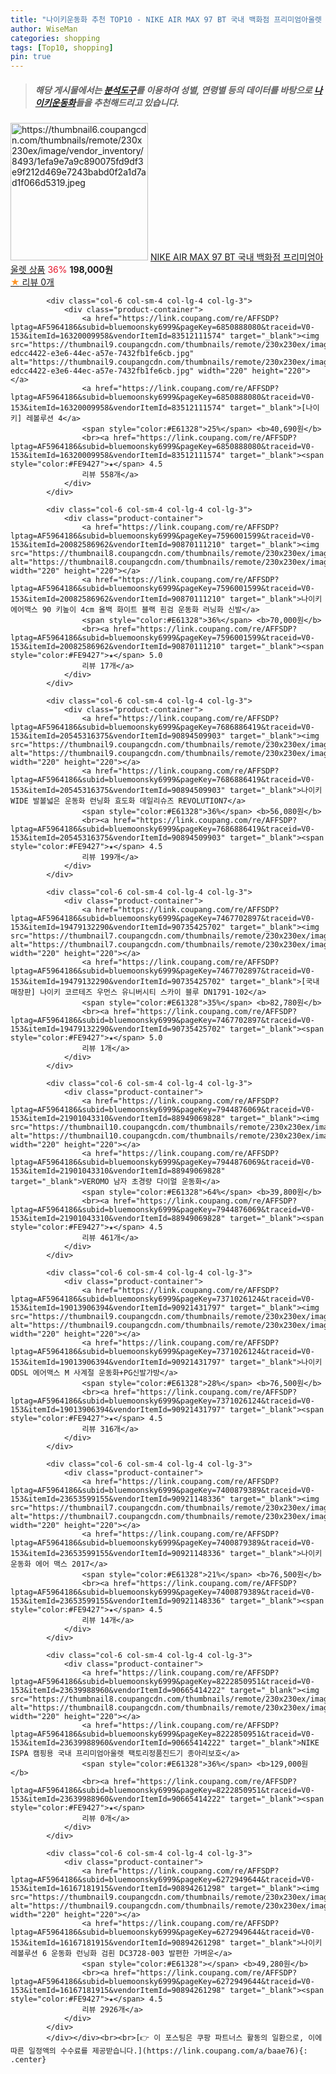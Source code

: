 ```yaml
---
title: "나이키운동화 추천 TOP10 - NIKE AIR MAX 97 BT 국내 백화점 프리미엄아울렛 상품"
author: WiseMan
categories: shopping
tags: [Top10, shopping]
pin: true
---
```


> ##### 해당 게시물에서는 [**분석도구**](https://itemscout.io/)를 이용하여 **성별**, **연령별** 등의 데이터를 바탕으로 [**나이키운동화**](https://link.coupang.com/a/baae76)들을 추천해드리고 있습니다.
<div class="container"><div class="row">
            <div class="col-6 col-sm-4 col-lg-4 col-lg-3">
                <div class="product-container">
                    <a href="https://link.coupang.com/re/AFFSDP?lptag=AF5964186&subid=bluemoonsky6999&pageKey=8277408062&traceid=V0-153&itemId=23861064493&vendorItemId=90884275174" target="_blank"><img src="https://thumbnail6.coupangcdn.com/thumbnails/remote/230x230ex/image/vendor_inventory/8493/1efa9e7a9c890075fd9df3e9f212d469e7243babd0f2a1d7ad1f066d5319.jpeg" alt="https://thumbnail6.coupangcdn.com/thumbnails/remote/230x230ex/image/vendor_inventory/8493/1efa9e7a9c890075fd9df3e9f212d469e7243babd0f2a1d7ad1f066d5319.jpeg" width="220" height="220"></a>
                    <a href="https://link.coupang.com/re/AFFSDP?lptag=AF5964186&subid=bluemoonsky6999&pageKey=8277408062&traceid=V0-153&itemId=23861064493&vendorItemId=90884275174" target="_blank">NIKE AIR MAX 97 BT 국내 백화점 프리미엄아울렛 상품</a>
                    <span style="color:#E61328">36%</span> <b>198,000원</b>
                    <br><a href="https://link.coupang.com/re/AFFSDP?lptag=AF5964186&subid=bluemoonsky6999&pageKey=8277408062&traceid=V0-153&itemId=23861064493&vendorItemId=90884275174" target="_blank"><span style="color:#FE9427">★</span> 
                    리뷰 0개</a>
                </div>
            </div>
            
            <div class="col-6 col-sm-4 col-lg-4 col-lg-3">
                <div class="product-container">
                    <a href="https://link.coupang.com/re/AFFSDP?lptag=AF5964186&subid=bluemoonsky6999&pageKey=6850888080&traceid=V0-153&itemId=16320009958&vendorItemId=83512111574" target="_blank"><img src="https://thumbnail9.coupangcdn.com/thumbnails/remote/230x230ex/image/retail/images/1080297134383311-edcc4422-e3e6-44ec-a57e-7432fb1fe6cb.jpg" alt="https://thumbnail9.coupangcdn.com/thumbnails/remote/230x230ex/image/retail/images/1080297134383311-edcc4422-e3e6-44ec-a57e-7432fb1fe6cb.jpg" width="220" height="220"></a>
                    <a href="https://link.coupang.com/re/AFFSDP?lptag=AF5964186&subid=bluemoonsky6999&pageKey=6850888080&traceid=V0-153&itemId=16320009958&vendorItemId=83512111574" target="_blank">[나이키] 레볼루션 4</a>
                    <span style="color:#E61328">25%</span> <b>40,690원</b>
                    <br><a href="https://link.coupang.com/re/AFFSDP?lptag=AF5964186&subid=bluemoonsky6999&pageKey=6850888080&traceid=V0-153&itemId=16320009958&vendorItemId=83512111574" target="_blank"><span style="color:#FE9427">★</span> 4.5
                    리뷰 558개</a>
                </div>
            </div>
            
            <div class="col-6 col-sm-4 col-lg-4 col-lg-3">
                <div class="product-container">
                    <a href="https://link.coupang.com/re/AFFSDP?lptag=AF5964186&subid=bluemoonsky6999&pageKey=7596001599&traceid=V0-153&itemId=20082586962&vendorItemId=90870111210" target="_blank"><img src="https://thumbnail8.coupangcdn.com/thumbnails/remote/230x230ex/image/vendor_inventory/35df/f77d9a3921c5b6d092805b8cf932b774d265354b22e99072016683da4883.jpg" alt="https://thumbnail8.coupangcdn.com/thumbnails/remote/230x230ex/image/vendor_inventory/35df/f77d9a3921c5b6d092805b8cf932b774d265354b22e99072016683da4883.jpg" width="220" height="220"></a>
                    <a href="https://link.coupang.com/re/AFFSDP?lptag=AF5964186&subid=bluemoonsky6999&pageKey=7596001599&traceid=V0-153&itemId=20082586962&vendorItemId=90870111210" target="_blank">나이키 에어맥스 90 키높이 4cm 올백 화이트 블랙 흰검 운동화 러닝화 신발</a>
                    <span style="color:#E61328">36%</span> <b>70,000원</b>
                    <br><a href="https://link.coupang.com/re/AFFSDP?lptag=AF5964186&subid=bluemoonsky6999&pageKey=7596001599&traceid=V0-153&itemId=20082586962&vendorItemId=90870111210" target="_blank"><span style="color:#FE9427">★</span> 5.0
                    리뷰 17개</a>
                </div>
            </div>
            
            <div class="col-6 col-sm-4 col-lg-4 col-lg-3">
                <div class="product-container">
                    <a href="https://link.coupang.com/re/AFFSDP?lptag=AF5964186&subid=bluemoonsky6999&pageKey=7686886419&traceid=V0-153&itemId=20545316375&vendorItemId=90894509903" target="_blank"><img src="https://thumbnail9.coupangcdn.com/thumbnails/remote/230x230ex/image/vendor_inventory/70e5/ed2f666dea377a24a8a3852bfc660ec077238dd87160440ec228b6fd5965.jpg" alt="https://thumbnail9.coupangcdn.com/thumbnails/remote/230x230ex/image/vendor_inventory/70e5/ed2f666dea377a24a8a3852bfc660ec077238dd87160440ec228b6fd5965.jpg" width="220" height="220"></a>
                    <a href="https://link.coupang.com/re/AFFSDP?lptag=AF5964186&subid=bluemoonsky6999&pageKey=7686886419&traceid=V0-153&itemId=20545316375&vendorItemId=90894509903" target="_blank">나이키 WIDE 발볼넓은 운동화 런닝화 효도화 데일리슈즈 REVOLUTION7</a>
                    <span style="color:#E61328">36%</span> <b>56,080원</b>
                    <br><a href="https://link.coupang.com/re/AFFSDP?lptag=AF5964186&subid=bluemoonsky6999&pageKey=7686886419&traceid=V0-153&itemId=20545316375&vendorItemId=90894509903" target="_blank"><span style="color:#FE9427">★</span> 4.5
                    리뷰 199개</a>
                </div>
            </div>
            
            <div class="col-6 col-sm-4 col-lg-4 col-lg-3">
                <div class="product-container">
                    <a href="https://link.coupang.com/re/AFFSDP?lptag=AF5964186&subid=bluemoonsky6999&pageKey=7467702897&traceid=V0-153&itemId=19479132290&vendorItemId=90735425702" target="_blank"><img src="https://thumbnail7.coupangcdn.com/thumbnails/remote/230x230ex/image/vendor_inventory/f49c/b479431ae6ce48ba2187173c88c35bb9348e7a750209bb3843a6eef967fc.png" alt="https://thumbnail7.coupangcdn.com/thumbnails/remote/230x230ex/image/vendor_inventory/f49c/b479431ae6ce48ba2187173c88c35bb9348e7a750209bb3843a6eef967fc.png" width="220" height="220"></a>
                    <a href="https://link.coupang.com/re/AFFSDP?lptag=AF5964186&subid=bluemoonsky6999&pageKey=7467702897&traceid=V0-153&itemId=19479132290&vendorItemId=90735425702" target="_blank">[국내매장판] 나이키 코르테즈 우먼스 유니버시티 스카이 블루 DN1791-102</a>
                    <span style="color:#E61328">35%</span> <b>82,780원</b>
                    <br><a href="https://link.coupang.com/re/AFFSDP?lptag=AF5964186&subid=bluemoonsky6999&pageKey=7467702897&traceid=V0-153&itemId=19479132290&vendorItemId=90735425702" target="_blank"><span style="color:#FE9427">★</span> 5.0
                    리뷰 1개</a>
                </div>
            </div>
            
            <div class="col-6 col-sm-4 col-lg-4 col-lg-3">
                <div class="product-container">
                    <a href="https://link.coupang.com/re/AFFSDP?lptag=AF5964186&subid=bluemoonsky6999&pageKey=7944876069&traceid=V0-153&itemId=21901043310&vendorItemId=88949069828" target="_blank"><img src="https://thumbnail10.coupangcdn.com/thumbnails/remote/230x230ex/image/vendor_inventory/c329/47a124ab40c0259d0a3d4d3b1df7db4fdeeaeab15b513cb8a16e1b0990ac.jpg" alt="https://thumbnail10.coupangcdn.com/thumbnails/remote/230x230ex/image/vendor_inventory/c329/47a124ab40c0259d0a3d4d3b1df7db4fdeeaeab15b513cb8a16e1b0990ac.jpg" width="220" height="220"></a>
                    <a href="https://link.coupang.com/re/AFFSDP?lptag=AF5964186&subid=bluemoonsky6999&pageKey=7944876069&traceid=V0-153&itemId=21901043310&vendorItemId=88949069828" target="_blank">VEROMO 남자 초경량 다이얼 운동화</a>
                    <span style="color:#E61328">64%</span> <b>39,800원</b>
                    <br><a href="https://link.coupang.com/re/AFFSDP?lptag=AF5964186&subid=bluemoonsky6999&pageKey=7944876069&traceid=V0-153&itemId=21901043310&vendorItemId=88949069828" target="_blank"><span style="color:#FE9427">★</span> 4.5
                    리뷰 461개</a>
                </div>
            </div>
            
            <div class="col-6 col-sm-4 col-lg-4 col-lg-3">
                <div class="product-container">
                    <a href="https://link.coupang.com/re/AFFSDP?lptag=AF5964186&subid=bluemoonsky6999&pageKey=7371026124&traceid=V0-153&itemId=19013906394&vendorItemId=90921431797" target="_blank"><img src="https://thumbnail9.coupangcdn.com/thumbnails/remote/230x230ex/image/vendor_inventory/b788/32a642300c40546046ec1eee0e995d5e1b03da8c4b6c55edea0c6048358b.jpg" alt="https://thumbnail9.coupangcdn.com/thumbnails/remote/230x230ex/image/vendor_inventory/b788/32a642300c40546046ec1eee0e995d5e1b03da8c4b6c55edea0c6048358b.jpg" width="220" height="220"></a>
                    <a href="https://link.coupang.com/re/AFFSDP?lptag=AF5964186&subid=bluemoonsky6999&pageKey=7371026124&traceid=V0-153&itemId=19013906394&vendorItemId=90921431797" target="_blank">나이키 ODSL 에어맥스 M 사계절 운동화+PG신발가방</a>
                    <span style="color:#E61328">28%</span> <b>76,500원</b>
                    <br><a href="https://link.coupang.com/re/AFFSDP?lptag=AF5964186&subid=bluemoonsky6999&pageKey=7371026124&traceid=V0-153&itemId=19013906394&vendorItemId=90921431797" target="_blank"><span style="color:#FE9427">★</span> 4.5
                    리뷰 316개</a>
                </div>
            </div>
            
            <div class="col-6 col-sm-4 col-lg-4 col-lg-3">
                <div class="product-container">
                    <a href="https://link.coupang.com/re/AFFSDP?lptag=AF5964186&subid=bluemoonsky6999&pageKey=7400879389&traceid=V0-153&itemId=23653599155&vendorItemId=90921148336" target="_blank"><img src="https://thumbnail7.coupangcdn.com/thumbnails/remote/230x230ex/image/vendor_inventory/0164/855e6d6b2a215810c0bb6874a1d3e0c8a896d0a23af3270e000b16db1700.jpg" alt="https://thumbnail7.coupangcdn.com/thumbnails/remote/230x230ex/image/vendor_inventory/0164/855e6d6b2a215810c0bb6874a1d3e0c8a896d0a23af3270e000b16db1700.jpg" width="220" height="220"></a>
                    <a href="https://link.coupang.com/re/AFFSDP?lptag=AF5964186&subid=bluemoonsky6999&pageKey=7400879389&traceid=V0-153&itemId=23653599155&vendorItemId=90921148336" target="_blank">나이키 운동화 에어 맥스 2017</a>
                    <span style="color:#E61328">21%</span> <b>76,500원</b>
                    <br><a href="https://link.coupang.com/re/AFFSDP?lptag=AF5964186&subid=bluemoonsky6999&pageKey=7400879389&traceid=V0-153&itemId=23653599155&vendorItemId=90921148336" target="_blank"><span style="color:#FE9427">★</span> 4.5
                    리뷰 14개</a>
                </div>
            </div>
            
            <div class="col-6 col-sm-4 col-lg-4 col-lg-3">
                <div class="product-container">
                    <a href="https://link.coupang.com/re/AFFSDP?lptag=AF5964186&subid=bluemoonsky6999&pageKey=8222850951&traceid=V0-153&itemId=23639988960&vendorItemId=90665414222" target="_blank"><img src="https://thumbnail8.coupangcdn.com/thumbnails/remote/230x230ex/image/vendor_inventory/0c83/75c4030e8bdf195877a76ad0c9defdfa2bbf0a77fb5cd867bb4debab047b.jpeg" alt="https://thumbnail8.coupangcdn.com/thumbnails/remote/230x230ex/image/vendor_inventory/0c83/75c4030e8bdf195877a76ad0c9defdfa2bbf0a77fb5cd867bb4debab047b.jpeg" width="220" height="220"></a>
                    <a href="https://link.coupang.com/re/AFFSDP?lptag=AF5964186&subid=bluemoonsky6999&pageKey=8222850951&traceid=V0-153&itemId=23639988960&vendorItemId=90665414222" target="_blank">NIKE ISPA 캠핑용 국내 프리미엄아울렛 팩토리정품진드기 종아리보호</a>
                    <span style="color:#E61328">36%</span> <b>129,000원</b>
                    <br><a href="https://link.coupang.com/re/AFFSDP?lptag=AF5964186&subid=bluemoonsky6999&pageKey=8222850951&traceid=V0-153&itemId=23639988960&vendorItemId=90665414222" target="_blank"><span style="color:#FE9427">★</span> 
                    리뷰 0개</a>
                </div>
            </div>
            
            <div class="col-6 col-sm-4 col-lg-4 col-lg-3">
                <div class="product-container">
                    <a href="https://link.coupang.com/re/AFFSDP?lptag=AF5964186&subid=bluemoonsky6999&pageKey=6272949644&traceid=V0-153&itemId=16167181915&vendorItemId=90894261298" target="_blank"><img src="https://thumbnail9.coupangcdn.com/thumbnails/remote/230x230ex/image/vendor_inventory/e19c/cb808eeb0c876acb7c7895f6d36e108a49cd08b1189b163033ce39fa0bd6.jpg" alt="https://thumbnail9.coupangcdn.com/thumbnails/remote/230x230ex/image/vendor_inventory/e19c/cb808eeb0c876acb7c7895f6d36e108a49cd08b1189b163033ce39fa0bd6.jpg" width="220" height="220"></a>
                    <a href="https://link.coupang.com/re/AFFSDP?lptag=AF5964186&subid=bluemoonsky6999&pageKey=6272949644&traceid=V0-153&itemId=16167181915&vendorItemId=90894261298" target="_blank">나이키 레볼루션 6 운동화 런닝화 검흰 DC3728-003 발편한 가벼운</a>
                    <span style="color:#E61328"></span> <b>49,280원</b>
                    <br><a href="https://link.coupang.com/re/AFFSDP?lptag=AF5964186&subid=bluemoonsky6999&pageKey=6272949644&traceid=V0-153&itemId=16167181915&vendorItemId=90894261298" target="_blank"><span style="color:#FE9427">★</span> 4.5
                    리뷰 2926개</a>
                </div>
            </div>
            </div></div><br><br>[👉 이 포스팅은 쿠팡 파트너스 활동의 일환으로, 이에 따른 일정액의 수수료를 제공받습니다.](https://link.coupang.com/a/baae76){: .center}
